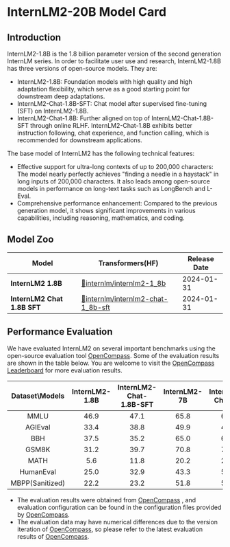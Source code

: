 # InternLM2-20B Model Card

## Introduction

InternLM2-1.8B is the 1.8 billion parameter version of the second generation InternLM series. In order to facilitate user use and research, InternLM2-1.8B has three versions of open-source models. They are:

- InternLM2-1.8B: Foundation models with high quality and high adaptation flexibility, which serve as a good starting point for downstream deep adaptations.
- InternLM2-Chat-1.8B-SFT: Chat model after supervised fine-tuning (SFT) on InternLM2-1.8B. 
- InternLM2-Chat-1.8B: Further aligned on top of InternLM2-Chat-1.8B-SFT through online RLHF. InternLM2-Chat-1.8B exhibits better instruction following, chat experience, and function calling, which is recommended for downstream applications.

The base model of InternLM2 has the following technical features:

- Effective support for ultra-long contexts of up to 200,000 characters: The model nearly perfectly achieves "finding a needle in a haystack" in long inputs of 200,000 characters. It also leads among open-source models in performance on long-text tasks such as LongBench and L-Eval.
- Comprehensive performance enhancement: Compared to the previous generation model, it shows significant improvements in various capabilities, including reasoning, mathematics, and coding.

## Model Zoo

| Model | Transformers(HF) | Release Date |
|---------------------------|------------------------------------------------------------------------------------------|--------------|
| **InternLM2 1.8B** | [🤗internlm/internlm2-1_8b](https://huggingface.co/internlm/internlm2-1_8b) | 2024-01-31 |
| **InternLM2 Chat 1.8B SFT**     | [🤗internlm/internlm2-chat-1_8b-sft](https://huggingface.co/internlm/internlm2-chat-1_8b-sft)         | 2024-01-31   |

## Performance Evaluation

We have evaluated InternLM2 on several important benchmarks using the open-source evaluation tool [OpenCompass](https://github.com/open-compass/opencompass). Some of the evaluation results are shown in the table below. You are welcome to visit the [OpenCompass Leaderboard](https://opencompass.org.cn/rank) for more evaluation results.

| Dataset\Models | InternLM2-1.8B | InternLM2-Chat-1.8B-SFT | InternLM2-7B | InternLM2-Chat-7B |
| :---: | :---: | :---: | :---: | :---: |
| MMLU | 46.9 | 47.1 | 65.8 | 63.7 |
| AGIEval | 33.4 | 38.8 | 49.9 | 47.2 |
| BBH | 37.5 | 35.2 | 65.0 | 61.2 |
| GSM8K | 31.2 | 39.7 | 70.8 | 70.7 |
| MATH | 5.6 | 11.8 | 20.2 | 23.0 |
| HumanEval | 25.0 | 32.9 | 43.3 | 59.8 |
| MBPP(Sanitized) | 22.2 | 23.2 | 51.8 | 51.4 |


- The evaluation results were obtained from [OpenCompass](https://github.com/open-compass/opencompass) , and evaluation configuration can be found in the configuration files provided by [OpenCompass](https://github.com/open-compass/opencompass). 
- The evaluation data may have numerical differences due to the version iteration of [OpenCompass](https://github.com/open-compass/opencompass), so please refer to the latest evaluation results of [OpenCompass](https://github.com/open-compass/opencompass).
